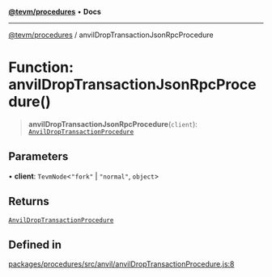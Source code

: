 [**@tevm/procedures**](../README.md) • **Docs**

***

[@tevm/procedures](../globals.md) / anvilDropTransactionJsonRpcProcedure

# Function: anvilDropTransactionJsonRpcProcedure()

> **anvilDropTransactionJsonRpcProcedure**(`client`): [`AnvilDropTransactionProcedure`](../type-aliases/AnvilDropTransactionProcedure.md)

## Parameters

• **client**: `TevmNode`\<`"fork"` \| `"normal"`, `object`\>

## Returns

[`AnvilDropTransactionProcedure`](../type-aliases/AnvilDropTransactionProcedure.md)

## Defined in

[packages/procedures/src/anvil/anvilDropTransactionProcedure.js:8](https://github.com/qbzzt/tevm-monorepo/blob/main/packages/procedures/src/anvil/anvilDropTransactionProcedure.js#L8)
